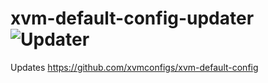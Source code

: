 # xvm-default-config-updater ![Updater](https://github.com/xvmconfigs/xvm-default-config-updater/workflows/Updater/badge.svg)

Updates https://github.com/xvmconfigs/xvm-default-config
